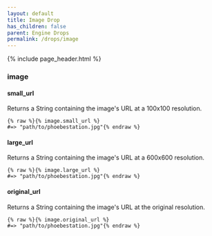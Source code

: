 ```yaml
---
layout: default
title: Image Drop
has_children: false
parent: Engine Drops
permalink: /drops/image
---
```


{% include page_header.html %}

### image

#### small_url

Returns a String containing the image's URL at a 100x100 resolution.

```liquid
{% raw %}{% image.small_url %}
#=> "path/to/phoebestation.jpg"{% endraw %}
```

#### large_url

Returns a String containing the image's URL at a 600x600 resolution.

```liquid
{% raw %}{% image.large_url %}
#=> "path/to/phoebestation.jpg"{% endraw %}
```

#### original_url

Returns a String containing the image's URL at the original resolution.

```liquid
{% raw %}{% image.original_url %}
#=> "path/to/phoebestation.jpg"{% endraw %}
```
